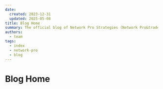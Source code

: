 ```yaml
---
date:
  created: 2023-12-31
  updated: 2025-05-08
title: Blog Home
summary: The official blog of Network Pro Strategies (Network Pro&trade;).
authors:
  - team
tags:
  - index
  - network-pro
  - blog
---
```


# Blog Home
